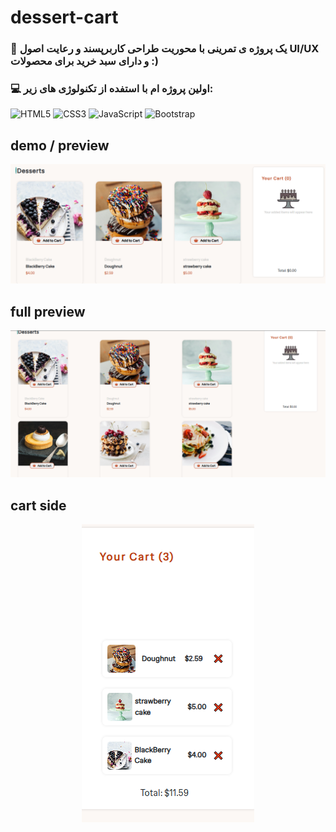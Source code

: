 # dessert-cart

### 📜 یک پروژه ی تمرینی با محوریت طراحی کاربرپسند و رعایت اصول UI/UX و دارای سبد خرید برای محصولات :)
### 💻 اولین پروژه ام با استفده از تکنولوژی های زیر:
![HTML5](https://img.shields.io/badge/html5-%23E34F26.svg?style=for-the-badge&logo=html5&logoColor=white)
![CSS3](https://img.shields.io/badge/css3-%231572B6.svg?style=for-the-badge&logo=css3&logoColor=white)
![JavaScript](https://img.shields.io/badge/javascript-%23323330.svg?style=for-the-badge&logo=javascript&logoColor=%23F7DF1E)
![Bootstrap](https://img.shields.io/badge/bootstrap-%238511FA.svg?style=for-the-badge&logo=bootstrap&logoColor=white)


## demo / preview
![demo](https://raw.githubusercontent.com/saeed-devee/dessert-cart/main/Capture.PNG)

## full preview 
![full-preview](https://raw.githubusercontent.com/saeed-devee/dessert-cart/main/Capture3.PNG)

## cart side
<p align="center">
<img src="https://raw.githubusercontent.com/saeed-devee/dessert-cart/main/Capture2.PNG">
</p>

